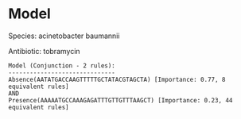 
# Model

Species: acinetobacter baumannii

Antibiotic: tobramycin

```
Model (Conjunction - 2 rules):
------------------------------
Absence(AATATGACCAAGTTTTTGCTATACGTAGCTA) [Importance: 0.77, 8 equivalent rules]
AND
Presence(AAAAATGCCAAAGAGATTTGTTGTTTAAGCT) [Importance: 0.23, 44 equivalent rules]

```

